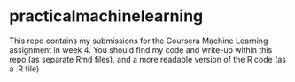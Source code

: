 # practicalmachinelearning
This repo contains my submissions for the Coursera Machine Learning assignment in week 4.  You should find my code and write-up within this repo (as separate Rmd files), and a more readable version of the R code (as a .R file)
